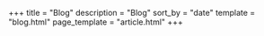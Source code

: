 +++
title = "Blog"
description = "Blog"
sort_by = "date"
template = "blog.html"
page_template = "article.html"
+++